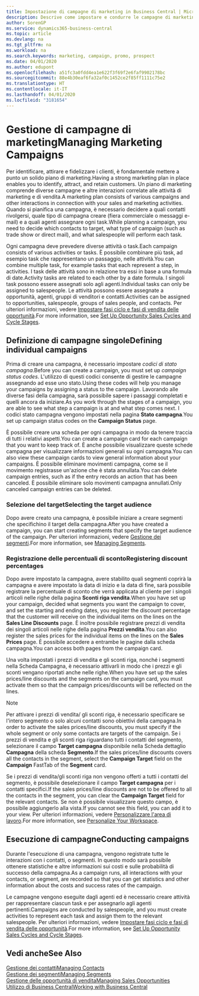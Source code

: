 ```yaml
---
title: Impostazione di campagne di marketing in Business Central | Microsoft Docs
description: Descrive come impostare e condurre le campagne di marketing in Business Central per identificare e coinvolgere prospect e fidelizzare i clienti.
author: SorenGP
ms.service: dynamics365-business-central
ms.topic: article
ms.devlang: na
ms.tgt_pltfrm: na
ms.workload: na
ms.search.keywords: marketing, campaign, promo, prospect
ms.date: 04/01/2020
ms.author: edupont
ms.openlocfilehash: a51fc3a0fdd4ea1e622f3f69f2e6faf9902178bc
ms.sourcegitcommit: 88e4b30eaf6fa32af0c1452ce2f85ff1111c75e2
ms.translationtype: HT
ms.contentlocale: it-IT
ms.lasthandoff: 04/01/2020
ms.locfileid: "3181654"
---
```

# <a name="managing-marketing-campaigns"></a><span data-ttu-id="4848a-103">Gestione di campagne di marketing</span><span class="sxs-lookup"><span data-stu-id="4848a-103">Managing Marketing Campaigns</span></span>
<span data-ttu-id="4848a-104">Per identificare, attirare e fidelizzare i clienti, è fondamentale mettere a punto un solido piano di marketing.</span><span class="sxs-lookup"><span data-stu-id="4848a-104">Having a strong marketing plan in place enables you to identify, attract, and retain customers.</span></span> <span data-ttu-id="4848a-105">Un piano di marketing comprende diverse campagne e altre interazioni correlate alle attività di marketing e di vendita.</span><span class="sxs-lookup"><span data-stu-id="4848a-105">A marketing plan consists of various campaigns and other interactions in connection with your sales and marketing activities.</span></span> <span data-ttu-id="4848a-106">Quando si pianifica una campagna, è necessario decidere a quali contatti rivolgersi, quale tipo di campagna creare (fiera commerciale o messaggi e-mail) e a quali agenti assegnare ogni task.</span><span class="sxs-lookup"><span data-stu-id="4848a-106">While planning a campaign, you need to decide which contacts to target, what type of campaign (such as trade show or direct mail), and what salespeople will perform each task.</span></span>

<span data-ttu-id="4848a-107">Ogni campagna deve prevedere diverse attività o task.</span><span class="sxs-lookup"><span data-stu-id="4848a-107">Each campaign consists of various activities or tasks.</span></span> <span data-ttu-id="4848a-108">È possibile combinare più task, ad esempio task che rappresentano un passaggio, nelle attività.</span><span class="sxs-lookup"><span data-stu-id="4848a-108">You can combine multiple task, for example tasks that each represent a step, in activities.</span></span> <span data-ttu-id="4848a-109">I task delle attività sono in relazione tra essi in base a una formula di date.</span><span class="sxs-lookup"><span data-stu-id="4848a-109">Activity tasks are related to each other by a date formula.</span></span> <span data-ttu-id="4848a-110">I singoli task possono essere assegnati solo agli agenti.</span><span class="sxs-lookup"><span data-stu-id="4848a-110">Individual tasks can only be assigned to salespeople.</span></span> <span data-ttu-id="4848a-111">Le attività possono essere assegnate a opportunità, agenti, gruppi di venditori e contatti.</span><span class="sxs-lookup"><span data-stu-id="4848a-111">Activities can be assigned to opportunities, salespeople, groups of sales people, and contacts.</span></span> <span data-ttu-id="4848a-112">Per ulteriori informazioni, vedere [Impostare fasi ciclo e fasi di vendita delle opportunità](marketing-how-setup-opportunity-sales-cycles-stages.md).</span><span class="sxs-lookup"><span data-stu-id="4848a-112">For more information, see [Set Up Opportunity Sales Cycles and Cycle Stages](marketing-how-setup-opportunity-sales-cycles-stages.md).</span></span>

## <a name="defining-individual-campaigns"></a><span data-ttu-id="4848a-113">Definizione di campagne singole</span><span class="sxs-lookup"><span data-stu-id="4848a-113">Defining individual campaigns</span></span>
<span data-ttu-id="4848a-114">Prima di creare una campagna, è necessario impostare *codici di stato campagna*.</span><span class="sxs-lookup"><span data-stu-id="4848a-114">Before you can create a campaign, you must set up *campaign status codes*.</span></span> <span data-ttu-id="4848a-115">L'utilizzo di questi codici consente di gestire le campagne assegnando ad esse uno stato.</span><span class="sxs-lookup"><span data-stu-id="4848a-115">Using these codes will help you manage your campaigns by assigning a status to the campaign.</span></span> <span data-ttu-id="4848a-116">Lavorando alle diverse fasi della campagna, sarà possibile sapere i passaggi completati e quelli ancora da iniziare.</span><span class="sxs-lookup"><span data-stu-id="4848a-116">As you work through the stages of a campaign, you are able to see what step a campaign is at and what step comes next.</span></span> <span data-ttu-id="4848a-117">I codici stato campagna vengono impostati nella pagina **Stato campagna**.</span><span class="sxs-lookup"><span data-stu-id="4848a-117">You set up campaign status codes on the **Campaign Status** page.</span></span>

<span data-ttu-id="4848a-118">È possibile creare una scheda per ogni campagna in modo da tenere traccia di tutti i relativi aspetti.</span><span class="sxs-lookup"><span data-stu-id="4848a-118">You can create a campaign card for each campaign that you want to keep track of.</span></span> <span data-ttu-id="4848a-119">È anche possibile visualizzare queste schede campagna per visualizzare informazioni generali su ogni campagna.</span><span class="sxs-lookup"><span data-stu-id="4848a-119">You can also view these campaign cards to view general information about your campaigns.</span></span>
<span data-ttu-id="4848a-120">È possibile eliminare movimenti campagna, come se il movimento registrasse un'azione che è stata annullata.</span><span class="sxs-lookup"><span data-stu-id="4848a-120">You can delete campaign entries, such as if the entry records an action that has been canceled.</span></span> <span data-ttu-id="4848a-121">È possibile eliminare solo movimenti campagna annullati.</span><span class="sxs-lookup"><span data-stu-id="4848a-121">Only canceled campaign entries can be deleted.</span></span>

### <a name="selecting-the-target-audience"></a><span data-ttu-id="4848a-122">Selezione del target</span><span class="sxs-lookup"><span data-stu-id="4848a-122">Selecting the target audience</span></span>
<span data-ttu-id="4848a-123">Dopo avere creato una campagna, è possibile iniziare a creare segmenti che specifichino il target della campagna.</span><span class="sxs-lookup"><span data-stu-id="4848a-123">After you have created a campaign, you can start creating segments that specify the target audience of the campaign.</span></span> <span data-ttu-id="4848a-124">Per ulteriori informazioni, vedere [Gestione dei segmenti](marketing-segments.md).</span><span class="sxs-lookup"><span data-stu-id="4848a-124">For more information, see [Managing Segments](marketing-segments.md).</span></span>

### <a name="registering-discount-percentages"></a><span data-ttu-id="4848a-125">Registrazione delle percentuali di sconto</span><span class="sxs-lookup"><span data-stu-id="4848a-125">Registering discount percentages</span></span>
<span data-ttu-id="4848a-126">Dopo avere impostato la campagna, avere stabilito quali segmenti coprirà la campagna e avere impostato la data di inizio e la data di fine, sarà possibile registrare la percentuale di sconto che verrà applicata al cliente per i singoli articoli nelle righe della pagina **Sconti riga vendita**.</span><span class="sxs-lookup"><span data-stu-id="4848a-126">When you have set up your campaign, decided what segments you want the campaign to cover, and set the starting and ending dates, you register the discount percentage that the customer will receive on the individual items on the lines on the **Sales Line Discounts** page.</span></span> <span data-ttu-id="4848a-127">È inoltre possibile registrare prezzi di vendita dei singoli articoli nelle righe della pagina **Prezzi vendita**.</span><span class="sxs-lookup"><span data-stu-id="4848a-127">You can also register the sales prices for the individual items on the lines on the **Sales Prices** page.</span></span> <span data-ttu-id="4848a-128">È possibile accedere a entrambe le pagine dalla scheda campagna.</span><span class="sxs-lookup"><span data-stu-id="4848a-128">You can access both pages from the campaign card.</span></span>

 <span data-ttu-id="4848a-129">Una volta impostati i prezzi di vendita e gli sconti riga, nonché i segmenti nella Scheda Campagna, è necessario attivarli in modo che i prezzi e gli sconti vengano riportati anche nelle righe.</span><span class="sxs-lookup"><span data-stu-id="4848a-129">When you have set up the sales prices/line discounts and the segments on the campaign card, you must activate them so that the campaign prices/discounts will be reflected on the lines.</span></span>

> [!NOTE]  
>   <span data-ttu-id="4848a-130">Per attivare i prezzi di vendita/ gli sconti riga, è necessario specificare se l'intero segmento o solo alcuni contatti sono obiettivi della campagna.</span><span class="sxs-lookup"><span data-stu-id="4848a-130">In order to activate the sales prices/line discounts, you must specify if the whole segment or only some contacts are targets of the campaign.</span></span> <span data-ttu-id="4848a-131">Se i prezzi di vendita e gli sconti riga riguardano tutti i contatti del segmento, selezionare il campo **Target campagna** disponibile nella Scheda dettaglio **Campagna** della scheda **Segmento**.</span><span class="sxs-lookup"><span data-stu-id="4848a-131">If the sales prices/line discounts covers all the contacts in the segment, select the **Campaign Target** field on the **Campaign** FastTab of the **Segment** card.</span></span>

<span data-ttu-id="4848a-132">Se i prezzi di vendita/gli sconti riga non vengono offerti a tutti i contatti del segmento, è possibile deselezionare il campo **Target campagna** per i contatti specifici.</span><span class="sxs-lookup"><span data-stu-id="4848a-132">If the sales prices/line discounts are not to be offered to all the contacts in the segment, you can clear the **Campaign Target** field for the relevant contacts.</span></span> <span data-ttu-id="4848a-133">Se non è possibile visualizzare questo campo, è possibile aggiungerlo alla vista.</span><span class="sxs-lookup"><span data-stu-id="4848a-133">If you cannot see this field, you can add it to your view.</span></span> <span data-ttu-id="4848a-134">Per ulteriori informazioni, vedere [Personalizzare l'area di lavoro](ui-personalization-user.md).</span><span class="sxs-lookup"><span data-stu-id="4848a-134">For more information, see [Personalize Your Workspace](ui-personalization-user.md).</span></span>

## <a name="conducting-campaigns"></a><span data-ttu-id="4848a-135">Esecuzione di campagne</span><span class="sxs-lookup"><span data-stu-id="4848a-135">Conducting campaigns</span></span>
<span data-ttu-id="4848a-136">Durante l'esecuzione di una campagna, vengono registrate tutte le interazioni con i contatti, o segmenti. In questo modo sarà possibile ottenere statistiche e altre informazioni sui costi e sulle probabilità di successo della campagna.</span><span class="sxs-lookup"><span data-stu-id="4848a-136">As a campaign runs, all interactions with your contacts, or segment, are recorded so that you can get statistics and other information about the costs and success rates of the campaign.</span></span>

<span data-ttu-id="4848a-137">Le campagne vengono eseguite dagli agenti ed è necessario creare attività per rappresentare ciascun task e per assegnarlo agli agenti pertinenti.</span><span class="sxs-lookup"><span data-stu-id="4848a-137">Campaigns are conducted by salespeople, and you must create activities to represent each task and assign them to the relevant salespeople.</span></span> <span data-ttu-id="4848a-138">Per ulteriori informazioni, vedere [Impostare fasi ciclo e fasi di vendita delle opportunità](marketing-how-setup-opportunity-sales-cycles-stages.md).</span><span class="sxs-lookup"><span data-stu-id="4848a-138">For more information, see [Set Up Opportunity Sales Cycles and Cycle Stages](marketing-how-setup-opportunity-sales-cycles-stages.md).</span></span>

## <a name="see-also"></a><span data-ttu-id="4848a-139">Vedi anche</span><span class="sxs-lookup"><span data-stu-id="4848a-139">See Also</span></span>
[<span data-ttu-id="4848a-140">Gestione dei contatti</span><span class="sxs-lookup"><span data-stu-id="4848a-140">Managing Contacts</span></span>](marketing-contacts.md)  
[<span data-ttu-id="4848a-141">Gestione dei segmenti</span><span class="sxs-lookup"><span data-stu-id="4848a-141">Managing Segments</span></span>](marketing-segments.md)  
[<span data-ttu-id="4848a-142">Gestione delle opportunità di vendita</span><span class="sxs-lookup"><span data-stu-id="4848a-142">Managing Sales Opportunities</span></span>](marketing-manage-sales-opportunities.md)  
[<span data-ttu-id="4848a-143">Utilizzo di Business Central</span><span class="sxs-lookup"><span data-stu-id="4848a-143">Working with Business Central</span></span>](ui-work-product.md)  
